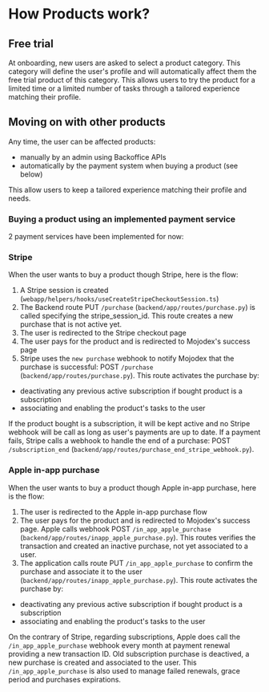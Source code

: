 # How Products work?

## Free trial
At onboarding, new users are asked to select a product category. This category will define the user's profile and will automatically affect them the free trial product of this category.
This allows users to try the product for a limited time or a limited number of tasks through a tailored experience matching their profile.

## Moving on with other products
Any time, the user can be affected products:
- manually by an admin using Backoffice APIs
- automatically by the payment system when buying a product (see below)

This allow users to keep a tailored experience matching their profile and needs.

### Buying a product using an implemented payment service

2 payment services have been implemented for now:

### Stripe
When the user wants to buy a product though Stripe, here is the flow:

1. A Stripe session is created (`webapp/helpers/hooks/useCreateStripeCheckoutSession.ts`)
2. The Backend route PUT `/purchase` (`backend/app/routes/purchase.py`) is called specifying the stripe_session_id. This route creates a new purchase that is not active yet.
3. The user is redirected to the Stripe checkout page
4. The user pays for the product and is redirected to Mojodex's success page
5. Stripe uses the `new purchase` webhook to notify Mojodex that the purchase is successful: POST `/purchase` (`backend/app/routes/purchase.py`). This route activates the purchase by:
- deactivating any previous active subscription if bought product is a subscription 
- associating and enabling the product's tasks to the user

If the product bought is a subscription, it will be kept active and no Stripe webhook will be call as long as user's payments are up to date. If a payment fails, Stripe calls a webhook to handle the end of a purchase: POST `/subscription_end` (`backend/app/routes/purchase_end_stripe_webhook.py`).

### Apple in-app purchase
When the user wants to buy a product though Apple in-app purchase, here is the flow:

1. The user is redirected to the Apple in-app purchase flow
2. The user pays for the product and is redirected to Mojodex's success page. Apple calls webhook POST `/in_app_apple_purchase` (`backend/app/routes/inapp_apple_purchase.py`). This routes verifies the transaction and created an inactive purchase, not yet associated to a user.
3. The application calls route PUT `/in_app_apple_purchase` to confirm the purchase and associate it to the user (`backend/app/routes/inapp_apple_purchase.py`). This route activates the purchase by:
- deactivating any previous active subscription if bought product is a subscription 
- associating and enabling the product's tasks to the user

On the contrary of Stripe, regarding subscriptions, Apple does call the `/in_app_apple_purchase` webhook every month at payment renewal providing a new transaction ID. Old subscription purchase is deactived, a new purchase is created and associated to the user.
This `/in_app_apple_purchase` is also used to manage failed renewals, grace period and purchases expirations.
